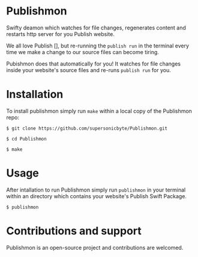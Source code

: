 # Publishmon

Swifty deamon which watches for file changes, regenerates content and restarts http server for you Publish website.

  

We all love Publish [], but re-running the `publish run` in the terminal every time we make a change to our source files can become tiring.

Pubishmon does that automatically for you! It watches for file changes inside your website's source files and re-runs `publish run` for you.

  

# Installation

To install publishmon simply run `make` within a local copy of the Publishmon repo:

```
$ git clone https://github.com/supersonicbyte/Publishmon.git

$ cd Publishmon

$ make
```

# Usage

After intallation to run Publishmon simply run `publishmon` in your terminal within an directory which contains your website's Publish Swift Package.

```
$ publishmon
```

# Contributions and support

Publishmon is an open-source project and contributions are welcomed.
